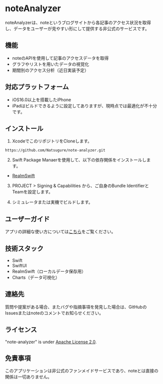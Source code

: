 #  noteAnalyzer
noteAnalyzerは、noteというブログサイトから各記事のアクセス状況を取得し、データをユーザーが見やすい形にして提供する非公式のサービスです。

## 機能
- noteのAPIを使用して記事のアクセスデータを取得
- グラフやリストを用いたデータの視覚化
- 期間別のアクセス分析（近日実装予定）

## 対応プラットフォーム
- iOS16.0以上を搭載したiPhone
- iPadはビルドできるように設定してありますが、現時点では最適化が不十分です。

## インストール

1. XcodeでこのリポジトリをCloneします。
```
https://github.com/Natsugure/note-analyzer.git
```

2. Swift Package Manaerを使用して、以下の依存関係をインストールします。
- [RealmSwift](https://www.mongodb.com/docs/atlas/device-sdks/sdk/swift/install/)

3. PROJECT > Signing & Capabilities から、ご自身のBundle IdentifierとTeamを設定します。

4. シミュレータまたは実機でビルドします。

## ユーザーガイド
アプリの詳細な使い方については[こちら](USAGE.md)をご覧ください。

## 技術スタック
- Swift
- SwiftUI
- RealmSwift（ローカルデータ保存用）
- Charts（データ可視化）

## 連絡先
質問や提案がある場合、またバグや指摘事項を発見した場合は、GitHubのIssuesまたはnoteのコメントでお知らせください。

## ライセンス
"note-analyzer" is under [Apache License 2.0](https://www.apache.org/licenses/LICENSE-2.0).

## 免責事項
このアプリケーションは非公式のファンメイドサービスであり、noteとは直接の関係は一切ありません。
